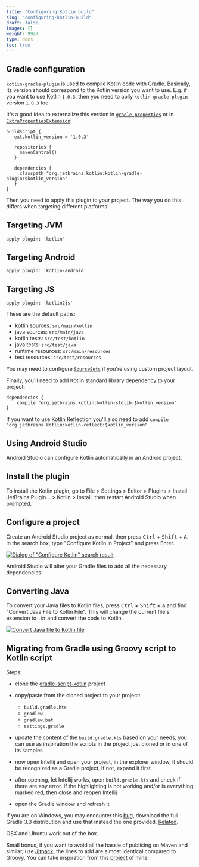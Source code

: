 ```yaml
---
title: "Configuring Kotlin build"
slug: "configuring-kotlin-build"
draft: false
images: []
weight: 9927
type: docs
toc: true
---
```


## Gradle configuration
`kotlin-gradle-plugin` is used to compile Kotlin code with Gradle. Basically, its version should correspond to the Kotlin version you want to use. E.g. if you want to use Kotlin `1.0.3`, then you need to aplly `kotlin-gradle-plugin` version `1.0.3` too. 

It's a good idea to externalize this version in [`gradle.properties`](https://docs.gradle.org/current/userguide/build_environment.html#sec:gradle_configuration_properties) or in [`ExtraPropertiesExtension`](https://docs.gradle.org/current/dsl/org.gradle.api.plugins.ExtraPropertiesExtension.html):

    buildscript {
       ext.kotlin_version = '1.0.3'

       repositories {
         mavenCentral()
       }

       dependencies {
         classpath "org.jetbrains.kotlin:kotlin-gradle-plugin:$kotlin_version"
       }
    }

Then you need to apply this plugin to your project. The way you do this differs when targeting different platforms:

## Targeting JVM

    apply plugin: 'kotlin'

## Targeting Android

    apply plugin: 'kotlin-android'

## Targeting JS

    apply plugin: 'kotlin2js'

These are the default paths:

- kotlin sources: `src/main/kotlin`
- java sources: `src/main/java`
- kotlin tests: `src/test/kotlin`
- java tests: `src/test/java`
- runtime resources: `src/main/resources`
- test resources: `src/test/resources`

You may need to configure [`SourceSets`](https://docs.gradle.org/current/dsl/org.gradle.api.tasks.SourceSet.html) if you're using custom project layout.

Finally, you'll need to add Kotlin standard library dependency to your project:

    dependencies {
        compile "org.jetbrains.kotlin:kotlin-stdlib:$kotlin_version"
    }

If you want to use Kotlin Reflection you'll also need to add `compile "org.jetbrains.kotlin:kotlin-reflect:$kotlin_version"`

## Using Android Studio
Android Studio can configure Kotlin automatically in an Android project.

## Install the plugin
To install the Kotlin plugin, go to File > Settings > Editor > Plugins > Install JetBrains Plugin... > Kotlin > Install, then restart Android Studio when prompted.

## Configure a project
Create an Android Studio project as normal, then press <kbd>Ctrl</kbd> + <kbd>Shift</kbd> + <kbd>A</kbd>. In the search box, type "Configure Kotlin in Project" and press Enter.

[![Dialog of "Configure Kotlin" search result][1]][1]

Android Studio will alter your Gradle files to add all the necessary dependencies.

## Converting Java
To convert your Java files to Kotlin files, press <kbd>Ctrl</kbd> + <kbd>Shift</kbd> + <kbd>A</kbd> and find "Convert Java File to Kotlin File". This will change the current file's extension to `.kt` and convert the code to Kotlin.

[![Convert Java file to Kotlin file][2]][2]

  [2]: http://i.imgur.com/mIwlMyp.gif
  [1]: http://i.stack.imgur.com/w8LnT.png

## Migrating from Gradle using Groovy script to Kotlin script
Steps:

- clone the [gradle-script-kotlin][1] project
- copy/paste from the cloned project to your project:
   - `build.gradle.kts`
   - `gradlew`
   - `gradlew.bat`
   - `settings.gradle`
- update the content of the `build.gradle.kts` based on your needs, you can use as inspiration the scripts in the project just cloned or in one of its samples

- now open Intellij and open your project, in the explorer window, it should be recognized as a Gradle project, if not, expand it first.
- after opening, let Intellij works, open `build.gradle.kts` and check if there are any error. If the highlighting is not working and/or is everything marked red, then close and reopen Intellij
- open the Gradle window and refresh it

If you are on Windows, you may encounter this [bug][2], download the full Gradle 3.3 distribution and use that instead the one provided. [Related][2].

OSX and Ubuntu work out of the box.

Small bonus, if you want to avoid all the hassle of publicing on Maven and similar, use [Jitpack][3], the lines to add are almost identical compared to Groovy. You can take inspiration from this [project][3] of mine.


  [1]: https://github.com/gradle/gradle-script-kotlin
  [2]: https://github.com/gradle/gradle-script-kotlin/issues/220
  [3]: https://github.com/elect86/glm/blob/master/build.gradle.kts

